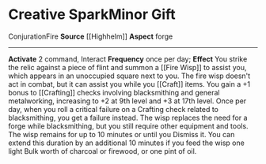 ﻿---
element: Fire
id: '110'
item_category: Relics
name: Creative Spark
prerequisite: null
rarity: Common
school: Conjuration
source: '[[DATABASE/source/Highhelm|Highhelm]]'
trait:
- '[[DATABASE/trait/Conjuration|Conjuration]]'
- '[[DATABASE/trait/Fire|Fire]]'
type: Relic Minor Gift

---
# Creative Spark<span class="item-type">Minor Gift</span>

<span class="item-trait">Conjuration</span><span class="item-trait">Fire</span>
**Source** [[Highhelm]]
**Aspect** forge

---
**Activate** <span class="action-icon">2</span> command, Interact **Frequency** once per day; **Effect** You strike the relic against a piece of flint and summon a [[Fire Wisp]] to assist you, which appears in an unoccupied square next to you. The fire wisp doesn't act in combat, but it can assist you while you [[Craft]] items. You gain a +1 bonus to [[Crafting]] checks involving blacksmithing and general metalworking, increasing to +2 at 9th level and +3 at 17th level. Once per day, when you roll a critical failure on a Crafting check related to blacksmithing, you get a failure instead. The wisp replaces the need for a forge while blacksmithing, but you still require other equipment and tools. The wisp remains for up to 10 minutes or until you Dismiss it. You can extend this duration by an additional 10 minutes if you feed the wisp one light Bulk worth of charcoal or firewood, or one pint of oil.